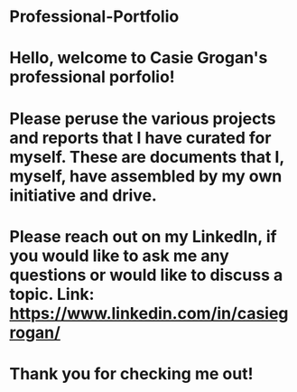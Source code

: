 # Professional-Portfolio
# Hello, welcome to Casie Grogan's professional porfolio!
# Please peruse the various projects and reports that I have curated for myself. These are documents that I, myself, have assembled by my own initiative and drive.
# Please reach out on my LinkedIn, if you would like to ask me any questions or would like to discuss a topic. Link: https://www.linkedin.com/in/casiegrogan/
# Thank you for checking me out!
